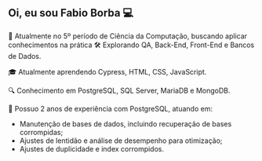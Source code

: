 ## Oi, eu sou Fabio Borba 💻 

🚀 Atualmente no 5º período de Ciência da Computação, buscando aplicar conhecimentos na prática 
🛠️ Explorando QA, Back-End, Front-End e Bancos de Dados.

🎓 Atualmente aprendendo Cypress, HTML, CSS, JavaScript.

🔍 Conhecimento em PostgreSQL, SQL Server, MariaDB e MongoDB.

💼 Possuo 2 anos de experiência com PostgreSQL, atuando em:
 - Manutenção de bases de dados, incluindo recuperação de bases corrompidas;
 - Ajustes de lentidão e análise de desempenho para otimização;
 - Ajustes de duplicidade e index corrompidos.

